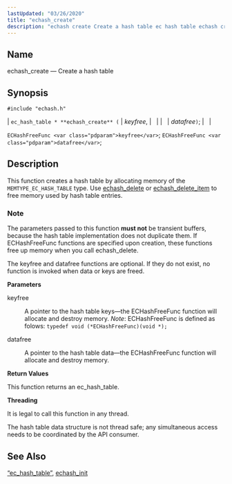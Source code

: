 ```yaml
---
lastUpdated: "03/26/2020"
title: "echash_create"
description: "echash create Create a hash table ec hash table echash create keyfree datafree EC Hash Free Func keyfree EC Hash Free Func datafree This function creates a hash table by allocating memory of the MEMTYPE EC HASH TABLE type Use echash delete or echash delete item to free memory used..."
---
```


<a name="apis.echash_create"></a> 
## Name

echash_create — Create a hash table

## Synopsis

`#include "echash.h"`

| `ec_hash_table * **echash_create** (` | <var class="pdparam">keyfree</var>, |   |
|   | <var class="pdparam">datafree</var>`)`; |   |

`ECHashFreeFunc <var class="pdparam">keyfree</var>`;
`ECHashFreeFunc <var class="pdparam">datafree</var>`;<a name="idp51131936"></a> 
## Description

This function creates a hash table by allocating memory of the `MEMTYPE_EC_HASH_TABLE` type. Use [echash_delete](/momentum/3/3-api/apis-echash-delete) or [echash_delete_item](/momentum/3/3-api/apis-echash-delete-item) to free memory used by hash table entries.

### Note

The parameters passed to this function **must not**     be transient buffers, because the hash table implementation does not duplicate them. If ECHashFreeFunc functions are specified upon creation, these functions free up memory when you call echash_delete.

The keyfree and datafree functions are optional. If they do not exist, no function is invoked when data or keys are freed.

**<a name="idp51137568"></a> Parameters**

<dl class="variablelist">

<dt>keyfree</dt>

<dd>

A pointer to the hash table keys—the ECHashFreeFunc function will allocate and destroy memory. *Note*: ECHashFreeFunc is defined as folows: `typedef void (*ECHashFreeFunc)(void *);`

</dd>

<dt>datafree</dt>

<dd>

A pointer to the hash table data—the ECHashFreeFunc function will allocate and destroy memory.

</dd>

</dl>

**<a name="idp51143248"></a> Return Values**

This function returns an ec_hash_table.

**<a name="idp51144176"></a> Threading**

It is legal to call this function in any thread.

The hash table data structure is not thread safe; any simultaneous access needs to be coordinated by the API consumer.

<a name="idp51146176"></a> 
## See Also

[“ec_hash_table”](/momentum/3/3-api/structs-ec-hash-table), [echash_init](/momentum/3/3-api/apis-echash-init)